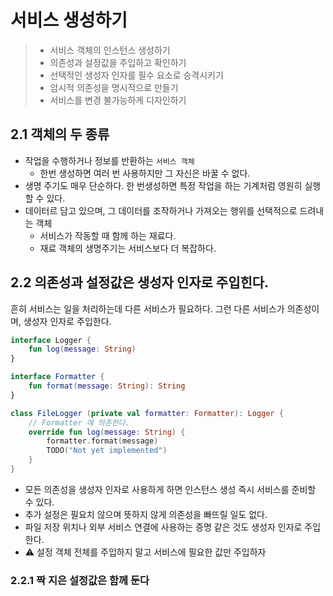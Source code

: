 # 서비스 생성하기

> * 서비스 객체의 인스턴스 생성하기
> * 의존성과 설정값을 주입하고 확인하기
> * 선택적인 생성자 인자를 필수 요소로 승격시키기
> * 암시적 의존성을 명시적으로 만들기
> * 서비스를 변경 불가능하게 디자인하기

## 2.1 객체의 두 종류
* 작업을 수행하거나 정보를 반환하는 `서비스 객체`
  * 한번 생성하면 여러 번 사용하지만 그 자신은 바꿀 수 없다.
* 생명 주기도 매우 단순하다. 한 번생성하면 특정 작업을 하는 기계처럼 영원히 실행할 수 있다.
* 데이터르 담고 있으며, 그 데이터를 조작하거나 가져오는 행위를 선택적으로 드려내는 객체
  * 서비스가 작동할 때 함께 하는 재료다.
  * 재료 객체의 생명주기는 서비스보다 더 복잡하다.

## 2.2 의존성과 설정값은 생성자 인자로 주입힌다.
흔히 서비스는 일을 처리하는데 다른 서비스가 필요하다. 그런 다른 서비스가 의존성이며, 생성자 인자로 주입한다.
```kotlin
interface Logger {
    fun log(message: String)
}

interface Formatter {
    fun format(message: String): String
}

class FileLogger (private val formatter: Formatter): Logger {
    // Formatter 에 의존한다.
    override fun log(message: String) {
        formatter.format(message)
        TODO("Not yet implemented")
    }
}
```
* 모든 의존성을 생성자 인자로 사용하게 하면 인스턴스 생성 즉시 서비스를 준비할 수 있다. 
* 추가 설정은 필요치 않으며 뜻하지 않게 의존성을 빠뜨릴 일도 없다.
* 파일 저장 위치나 외부 서비스 연결에 사용하는 증명 같은 것도 생성자 인자로 주입한다.
* ⚠️ 설정 객체 전체를 주입하지 말고 서비스에 필요한 값만 주입하자

### 2.2.1 짝 지은 설정값은 함께 둔다

